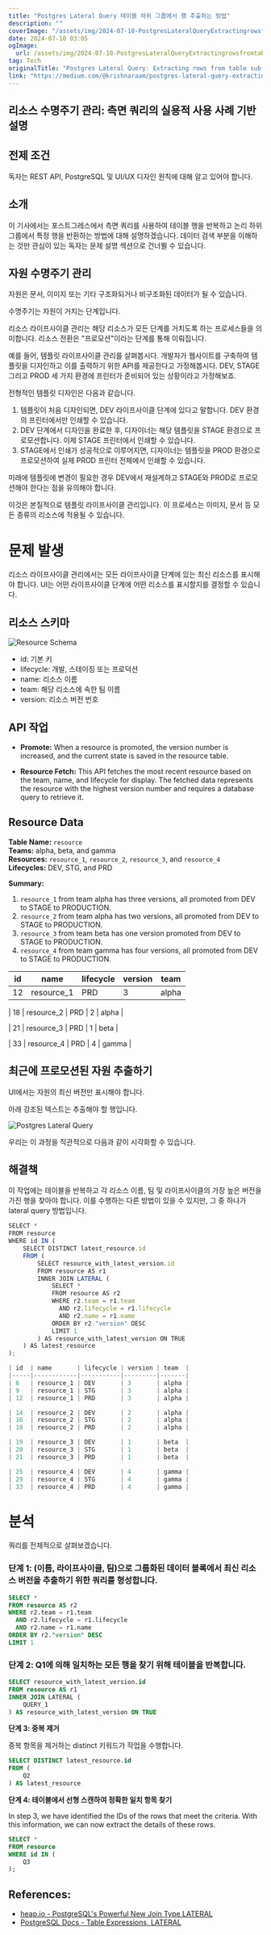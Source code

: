```yaml
---
title: "Postgres Lateral Query 테이블 하위 그룹에서 행 추출하는 방법"
description: ""
coverImage: "/assets/img/2024-07-10-PostgresLateralQueryExtractingrowsfromtablesub-group_0.png"
date: 2024-07-10 03:05
ogImage: 
  url: /assets/img/2024-07-10-PostgresLateralQueryExtractingrowsfromtablesub-group_0.png
tag: Tech
originalTitle: "Postgres Lateral Query: Extracting rows from table sub-group"
link: "https://medium.com/@krishnaraam/postgres-lateral-query-extracting-rows-from-table-sub-group-b53722d7c3ad"
---
```



## 리소스 수명주기 관리: 측면 쿼리의 실용적 사용 사례 기반 설명

## 전제 조건

독자는 REST API, PostgreSQL 및 UI/UX 디자인 원칙에 대해 알고 있어야 합니다.

## 소개

<div class="content-ad"></div>

이 기사에서는 포스트그레스에서 측면 쿼리를 사용하여 테이블 행을 반복하고 논리 하위 그룹에서 특정 행을 반환하는 방법에 대해 설명하겠습니다. 데이터 검색 부분을 이해하는 것만 관심이 있는 독자는 문제 설명 섹션으로 건너뛸 수 있습니다.

## 자원 수명주기 관리

자원은 문서, 이미지 또는 기타 구조화되거나 비구조화된 데이터가 될 수 있습니다.

수명주기는 자원이 거치는 단계입니다.

<div class="content-ad"></div>

리소스 라이프사이클 관리는 해당 리소스가 모든 단계를 거치도록 하는 프로세스들을 의미합니다. 리소스 전환은 "프로모션"이라는 단계를 통해 이뤄집니다.

예를 들어, 템플릿 라이프사이클 관리를 살펴봅시다.
개발자가 웹사이트를 구축하여 템플릿을 디자인하고 이를 출력하기 위한 API를 제공한다고 가정해봅시다. DEV, STAGE 그리고 PROD 세 가지 환경에 프린터가 준비되어 있는 상황이라고 가정해보죠.

전형적인 템플릿 디자인은 다음과 같습니다.
1. 템플릿이 처음 디자인되면, DEV 라이프사이클 단계에 있다고 말합니다. DEV 환경의 프린터에서만 인쇄할 수 있습니다.
2. DEV 단계에서 디자인을 완료한 후, 디자이너는 해당 템플릿을 STAGE 환경으로 프로모션합니다. 이제 STAGE 프린터에서 인쇄할 수 있습니다.
3. STAGE에서 인쇄가 성공적으로 이루어지면, 디자이너는 템플릿을 PROD 환경으로 프로모션하여 실제 PROD 프린터 전체에서 인쇄할 수 있습니다.

<div class="content-ad"></div>

미래에 템플릿에 변경이 필요한 경우 DEV에서 재설계하고 STAGE와 PROD로 프로모션해야 한다는 점을 유의해야 합니다.

이것은 본질적으로 템플릿 라이프사이클 관리입니다. 이 프로세스는 이미지, 문서 등 모든 종류의 리소스에 적용될 수 있습니다.

# 문제 발생

리소스 라이프사이클 관리에서는 모든 라이프사이클 단계에 있는 최신 리소스를 표시해야 합니다.
UI는 어떤 라이프사이클 단계에 어떤 리소스를 표시할지를 결정할 수 있습니다.

<div class="content-ad"></div>

## 리소스 스키마

![Resource Schema](/assets/img/2024-07-10-PostgresLateralQueryExtractingrowsfromtablesub-group_0.png)

- id: 기본 키
- lifecycle: 개발, 스테이징 또는 프로덕션
- name: 리소스 이름
- team: 해당 리소스에 속한 팀 이름
- version: 리소스 버전 번호

## API 작업

<div class="content-ad"></div>

- **Promote:** When a resource is promoted, the version number is increased, and the current state is saved in the resource table.

- **Resource Fetch:** This API fetches the most recent resource based on the team, name, and lifecycle for display. The fetched data represents the resource with the highest version number and requires a database query to retrieve it.

## Resource Data

**Table Name:** `resource`  
**Teams:** alpha, beta, and gamma  
**Resources:** `resource_1`, `resource_2`, `resource_3`, and `resource_4`  
**Lifecycles:** DEV, STG, and PRD  

**Summary:**
1. `resource_1` from team alpha has three versions, all promoted from DEV to STAGE to PRODUCTION.
2. `resource_2` from team alpha has two versions, all promoted from DEV to STAGE to PRODUCTION.
3. `resource_3` from team beta has one version promoted from DEV to STAGE to PRODUCTION.
4. `resource_4` from team gamma has four versions, all promoted from DEV to STAGE to PRODUCTION.

<div class="content-ad"></div>


| id | name       | lifecycle | version | team  |
|----|------------|-----------|---------|-------|
| 12 | resource_1 | PRD       | 3       | alpha |

| 18 | resource_2 | PRD       | 2       | alpha |

| 21 | resource_3 | PRD       | 1       | beta  |

| 33 | resource_4 | PRD       | 4       | gamma |


## 최근에 프로모션된 자원 추출하기

UI에서는 자원의 최신 버전만 표시해야 합니다.

아래 강조된 텍스트는 추출해야 할 행입니다.

<div class="content-ad"></div>

![Postgres Lateral Query](/assets/img/2024-07-10-PostgresLateralQueryExtractingrowsfromtablesub-group_1.png)

우리는 이 과정을 직관적으로 다음과 같이 시각화할 수 있습니다.

## 해결책

이 작업에는 테이블을 반복하고 각 리소스 이름, 팀 및 라이프사이클의 가장 높은 버전을 가진 행을 찾아야 합니다. 이를 수행하는 다른 방법이 있을 수 있지만, 그 중 하나가 lateral query 방법입니다.

<div class="content-ad"></div>

```js
SELECT *
FROM resource
WHERE id IN (
    SELECT DISTINCT latest_resource.id
    FROM (
        SELECT resource_with_latest_version.id
        FROM resource AS r1
        INNER JOIN LATERAL (
            SELECT *
            FROM resource AS r2
            WHERE r2.team = r1.team
              AND r2.lifecycle = r1.lifecycle
              AND r2.name = r1.name
            ORDER BY r2."version" DESC
            LIMIT 1
        ) AS resource_with_latest_version ON TRUE
    ) AS latest_resource
);
```

```js
| id  | name       | lifecycle | version | team  |
|-----|------------|-----------|---------|-------|
| 6   | resource_1 | DEV       | 3       | alpha |
| 9   | resource_1 | STG       | 3       | alpha |
| 12  | resource_1 | PRD       | 3       | alpha |

| 14  | resource_2 | DEV       | 2       | alpha |
| 16  | resource_2 | STG       | 2       | alpha |
| 18  | resource_2 | PRD       | 2       | alpha |

| 19  | resource_3 | DEV       | 1       | beta  |
| 20  | resource_3 | STG       | 1       | beta  |
| 21  | resource_3 | PRD       | 1       | beta  |

| 25  | resource_4 | DEV       | 4       | gamma |
| 29  | resource_4 | STG       | 4       | gamma |
| 33  | resource_4 | PRD       | 4       | gamma |
```

# 분석

쿼리를 전체적으로 살펴보겠습니다.

<div class="content-ad"></div>

### 단계 1: (이름, 라이프사이클, 팀)으로 그룹화된 데이터 블록에서 최신 리소스 버전을 추출하기 위한 쿼리를 형성합니다.

```sql
SELECT *
FROM resource AS r2
WHERE r2.team = r1.team
  AND r2.lifecycle = r1.lifecycle
  AND r2.name = r1.name
ORDER BY r2."version" DESC
LIMIT 1
```

### 단계 2: Q1에 의해 일치하는 모든 행을 찾기 위해 테이블을 반복합니다.

```sql
SELECT resource_with_latest_version.id
FROM resource AS r1
INNER JOIN LATERAL (
    QUERY_1
) AS resource_with_latest_version ON TRUE
```

<div class="content-ad"></div>

**단계 3: 중복 제거**

중복 항목을 제거하는 distinct 키워드가 작업을 수행합니다.

```sql
SELECT DISTINCT latest_resource.id
FROM (
    Q2
) AS latest_resource
```

**단계 4: 테이블에서 선형 스캔하여 정확한 일치 항목 찾기**

<div class="content-ad"></div>

In step 3, we have identified the IDs of the rows that meet the criteria. With this information, we can now extract the details of these rows.

```sql
SELECT *
FROM resource
WHERE id IN (
    Q3
);
```

## References:

- [heap.io - PostgreSQL's Powerful New Join Type LATERAL](https://www.heap.io/blog/postgresqls-powerful-new-join-type-lateral)
- [PostgreSQL Docs - Table Expressions, LATERAL](https://www.postgresql.org/docs/current/queries-table-expressions.html#QUERIES-LATERAL)